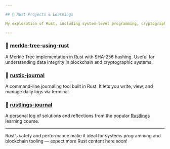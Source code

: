```yaml
---

## 🦀 Rust Projects & Learnings

My exploration of Rust, including system-level programming, cryptographic structures, and CLI tool development.

---
```


### 🔗 [merkle-tree-using-rust](https://github.com/4l0n3r/merkle-tree-using-rust)
A Merkle Tree implementation in Rust with SHA-256 hashing. Useful for understanding data integrity in blockchain and cryptographic systems.

### 🔗 [rustic-journal](https://github.com/4l0n3r/rustic-journal)
A command-line journaling tool built in Rust. It lets you write, view, and manage daily logs via terminal.

### 🔗 [rustlings-journal](https://github.com/4l0n3r/rustlings-journal)
A personal log of solutions and reflections from the popular [Rustlings](https://github.com/rust-lang/rustlings) learning course.

---

Rust’s safety and performance make it ideal for systems programming and blockchain tooling — expect more Rust content here soon!
